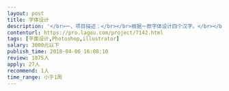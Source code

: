 ```yaml
---                
layout: post       
title: 字体设计           
description: '</br>一、项目描述：</br></br>根据一款字体设计四个汉字。</br></br>二、可参考产品：</br></br>蔦屋書店</br>'     
contenturl: https://pro.lagou.com/project/7142.html      
tags: [平面设计,Photoshop,illustrator]            
salary: 3000元以下          
publish_time: 2018-04-06 16:08:10         
review: 1875人                   
apply: 27人                   
recommend: 1人                   
time_range: 小于1周              
---                 
```

